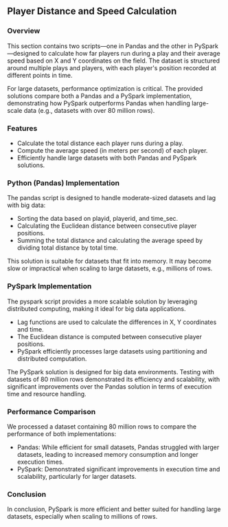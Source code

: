 ## Player Distance and Speed Calculation

### Overview

This section contains two scripts—one in Pandas and the other in PySpark—designed to calculate how far players run during a play and their average speed based on X and Y coordinates on the field. The dataset is structured around multiple plays and players, with each player's position recorded at different points in time.

For large datasets, performance optimization is critical. The provided solutions compare both a Pandas and a PySpark implementation, demonstrating how PySpark outperforms Pandas when handling large-scale data (e.g., datasets with over 80 million rows).

### Features
- Calculate the total distance each player runs during a play.
- Compute the average speed (in meters per second) of each player.
- Efficiently handle large datasets with both Pandas and PySpark solutions.

### Python (Pandas) Implementation

The pandas script is designed to handle moderate-sized datasets and lag with big data:
- Sorting the data based on playid, playerid, and time_sec.
- Calculating the Euclidean distance between consecutive player positions.
- Summing the total distance and calculating the average speed by dividing total distance by total time.

This solution is suitable for datasets that fit into memory. It may become slow or impractical when scaling to large datasets, e.g., millions of rows.

### PySpark Implementation

The pyspark script provides a more scalable solution by leveraging distributed computing, making it ideal for big data applications.
- Lag functions are used to calculate the differences in X, Y coordinates and time.
- The Euclidean distance is computed between consecutive player positions.
- PySpark efficiently processes large datasets using partitioning and distributed computation.

The PySpark solution is designed for big data environments. Testing with datasets of 80 million rows demonstrated its efficiency and scalability, with significant improvements over the Pandas solution in terms of execution time and resource handling.

### Performance Comparison
We processed a dataset containing 80 million rows to compare the performance of both implementations:
- Pandas: While efficient for small datasets, Pandas struggled with larger datasets, leading to increased memory consumption and longer execution times.
- PySpark: Demonstrated significant improvements in execution time and scalability, particularly for larger datasets.

### Conclusion
In conclusion, PySpark is more efficient and better suited for handling large datasets, especially when scaling to millions of rows.
